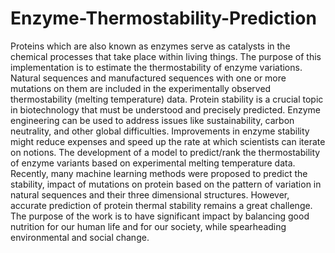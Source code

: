 # Enzyme-Thermostability-Prediction
Proteins which are also known as enzymes serve as catalysts in the chemical processes that take place within living things. 
The purpose of this implementation is to estimate the thermostability of enzyme variations.
Natural sequences and manufactured sequences with one or more mutations on them are included in the experimentally observed thermostability (melting temperature) data.
Protein stability is a crucial topic in biotechnology that must be understood and precisely predicted.
Enzyme engineering can be used to address issues like sustainability, carbon neutrality, and other global difficulties. 
Improvements in enzyme stability might reduce expenses and speed up the rate at which scientists can iterate on notions.
The development of a model to predict/rank the thermostability of enzyme variants based on experimental melting temperature data.
Recently, many machine learning methods were proposed to predict the stability, impact of mutations on protein based on the pattern of variation in natural sequences and their three dimensional structures.
However, accurate prediction of protein thermal stability remains a great challenge. 
The purpose of the work is to have significant impact by balancing good nutrition for our human life and for our society, while spearheading environmental and social change.

